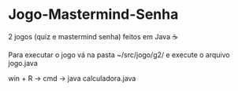 # Jogo-Mastermind-Senha
2 jogos (quiz e mastermind senha) feitos em Java ☕

Para executar o jogo vá na pasta ~/src/jogo/g2/ e execute o arquivo jogo.java

win + R -> cmd -> java calculadora.java
